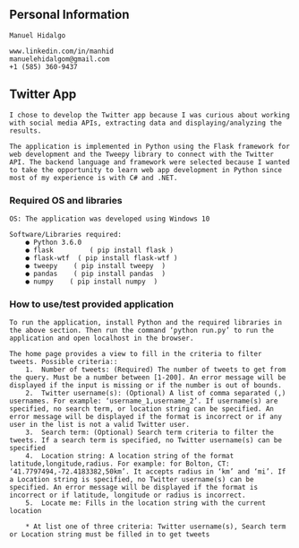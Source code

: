 ## Personal Information
	Manuel Hidalgo

	www.linkedin.com/in/manhid
	manuelehidalgom@gmail.com
	+1 (585) 360-9437

## Twitter App
	I chose to develop the Twitter app because I was curious about working with social media APIs, extracting data and displaying/analyzing the results.

	The application is implemented in Python using the Flask framework for web development and the Tweepy library to connect with the Twitter API. The backend language and framework were selected because I wanted to take the opportunity to learn web app development in Python since most of my experience is with C# and .NET.

### Required OS and libraries
	OS: The application was developed using Windows 10

	Software/Libraries required:
		● Python 3.6.0
		● flask         ( pip install flask )
		● flask-wtf  ( pip install flask-wtf )
		● tweepy    ( pip install tweepy  )
		● pandas    ( pip install pandas  )
		● numpy    ( pip install numpy  )

### How to use/test provided application
	To run the application, install Python and the required libraries in the above section. Then run the command ‘python run.py’ to run the application and open localhost in the browser.

	The home page provides a view to fill in the criteria to filter tweets. Possible criteria::
		1.	Number of tweets: (Required) The number of tweets to get from the query. Must be a number between [1-200]. An error message will be displayed if the input is missing or if the number is out of bounds.
		2.	Twitter username(s): (Optional) A list of comma separated (,) usernames. For example: ‘username_1,username_2’. If username(s) are specified, no search term, or location string can be specified. An error message will be displayed if the format is incorrect or if any user in the list is not a valid Twitter user.
		3.	Search term: (Optional) Search term criteria to filter the tweets. If a search term is specified, no Twitter username(s) can be specified
		4.	Location string: A location string of the format latitude,longitude,radius. For example: for Bolton, CT: ‘41.7797494,-72.4183382,50km’. It accepts radius in ‘km’ and ‘mi’. If a Location string is specified, no Twitter username(s) can be specified. An error message will be displayed if the format is incorrect or if latitude, longitude or radius is incorrect.
		5.	Locate me: Fills in the location string with the current location

		* At list one of three criteria: Twitter username(s), Search term or Location string must be filled in to get tweets


